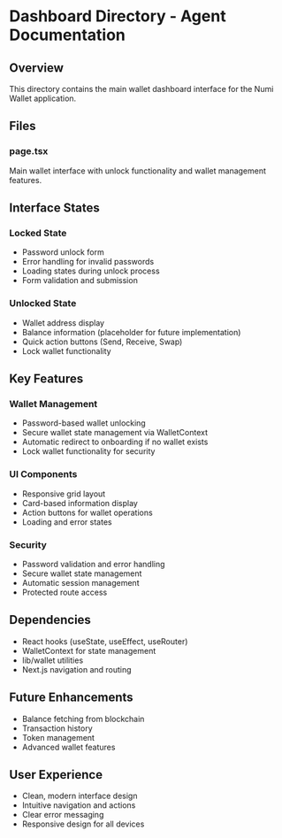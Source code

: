 # Dashboard Directory - Agent Documentation

## Overview
This directory contains the main wallet dashboard interface for the Numi Wallet application.

## Files

### page.tsx
Main wallet interface with unlock functionality and wallet management features.

## Interface States

### Locked State
- Password unlock form
- Error handling for invalid passwords
- Loading states during unlock process
- Form validation and submission

### Unlocked State
- Wallet address display
- Balance information (placeholder for future implementation)
- Quick action buttons (Send, Receive, Swap)
- Lock wallet functionality

## Key Features

### Wallet Management
- Password-based wallet unlocking
- Secure wallet state management via WalletContext
- Automatic redirect to onboarding if no wallet exists
- Lock wallet functionality for security

### UI Components
- Responsive grid layout
- Card-based information display
- Action buttons for wallet operations
- Loading and error states

### Security
- Password validation and error handling
- Secure wallet state management
- Automatic session management
- Protected route access

## Dependencies
- React hooks (useState, useEffect, useRouter)
- WalletContext for state management
- lib/wallet utilities
- Next.js navigation and routing

## Future Enhancements
- Balance fetching from blockchain
- Transaction history
- Token management
- Advanced wallet features

## User Experience
- Clean, modern interface design
- Intuitive navigation and actions
- Clear error messaging
- Responsive design for all devices 